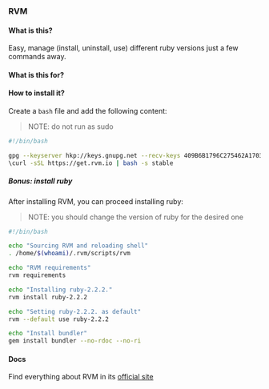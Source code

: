 ### RVM

#### What is this?

Easy, manage (install, uninstall, use) different ruby versions just a few commands away.

#### What is this for?

#### How to install it?

Create a `bash` file and add the following content:

> NOTE: do not run as sudo

```bash
#!/bin/bash

gpg --keyserver hkp://keys.gnupg.net --recv-keys 409B6B1796C275462A1703113804BB82D39DC0E3
\curl -sSL https://get.rvm.io | bash -s stable
```

##### Bonus: install ruby

After installing RVM, you can proceed installing ruby:

> NOTE: you should change the version of ruby for the desired one

```bash
#!/bin/bash

echo "Sourcing RVM and reloading shell"
. /home/$(whoami)/.rvm/scripts/rvm

echo "RVM requirements"
rvm requirements

echo "Installing ruby-2.2.2."
rvm install ruby-2.2.2

echo "Setting ruby-2.2.2. as default"
rvm --default use ruby-2.2.2

echo "Install bundler"
gem install bundler --no-rdoc --no-ri
```

#### Docs

Find everything about RVM in its [official site](http://rvm.io/)

